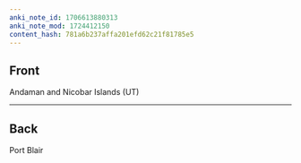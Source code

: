 ```yaml
---
anki_note_id: 1706613880313
anki_note_mod: 1724412150
content_hash: 781a6b237affa201efd62c21f81785e5
---
```


## Front

Andaman and Nicobar Islands (UT)

<hr/>

## Back

Port Blair